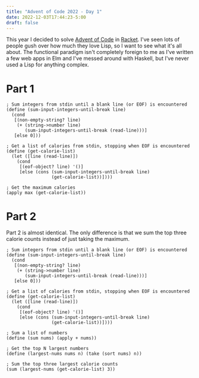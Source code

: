 ```yaml
---
title: "Advent of Code 2022 - Day 1"
date: 2022-12-03T17:44:23-5:00
draft: false
---
```


This year I decided to solve [Advent of Code](https://adventofcode.com/2022) in [Racket](https://racket-lang.org).
I've seen lots of people gush over how much they love Lisp, so I want to see what it's all about.
The functional paradigm isn't completely foreign to me as I've written a few web apps in Elm and I've messed around with Haskell, but I've never used a Lisp for anything complex.

# Part 1

```racket
; Sum integers from stdin until a blank line (or EOF) is encountered
(define (sum-input-integers-until-break line)
  (cond
   [(non-empty-string? line)
    (+ (string->number line)
       (sum-input-integers-until-break (read-line)))]
   [else 0]))

; Get a list of calories from stdin, stopping when EOF is encountered
(define (get-calorie-list)
  (let ([line (read-line)])
    (cond
     [(eof-object? line) '()]
     [else (cons (sum-input-integers-until-break line)
                 (get-calorie-list))])))

; Get the maximum calories
(apply max (get-calorie-list))
```

# Part 2

Part 2 is almost identical.
The only difference is that we sum the top three calorie counts instead of just taking the maximum.

```racket
; Sum integers from stdin until a blank line (or EOF) is encountered
(define (sum-input-integers-until-break line)
  (cond
   [(non-empty-string? line)
    (+ (string->number line)
       (sum-input-integers-until-break (read-line)))]
   [else 0]))

; Get a list of calories from stdin, stopping when EOF is encountered
(define (get-calorie-list)
  (let ([line (read-line)])
    (cond
     [(eof-object? line) '()]
     [else (cons (sum-input-integers-until-break line)
                 (get-calorie-list))])))

; Sum a list of numbers
(define (sum nums) (apply + nums))

; Get the top N largest numbers
(define (largest-nums nums n) (take (sort nums) n))

; Sum the top three largest calorie counts
(sum (largest-nums (get-calorie-list) 3))
```
